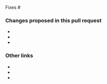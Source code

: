 <!-- Read me before you submit this pull request

First off, thank you for opening this pull request! We do appreciate it.

The requests and models for this client library are generated. We won't be accepting pull requests for those code files. With that said, we do appreciate
it when you open pull requests with the proposed file changesas we'll use that to help guide us in updating our template files.

-->

<!-- Optional. Set the issues that this pull request fixes. Delete 'Fixes #' if there isn't an issue associated with this pull request. -->
Fixes #

<!-- Required. Provide specifics about what the changes are and why you're proposing these changes. -->
### Changes proposed in this pull request
-
-
-

<!-- Optional. Provide related links. This might be other pull requests, code files, StackOverflow posts. Delete this section if itis not used. -->
### Other links
-
-
-